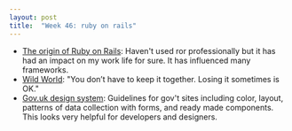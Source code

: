```yaml
---
layout: post
title:  "Week 46: ruby on rails"
---
```


* [The origin of Ruby on Rails](https://world.hey.com/dhh/the-origin-of-ruby-on-rails-b3dab24e): Haven't used ror professionally but it has had an impact on my work life for sure. It has influenced many frameworks.
* [Wild World](https://www.tbray.org/ongoing/When/202x/2023/10/25/Wild-World): "You don’t have to keep it together. Losing it sometimes is OK."
* [Gov.uk design system](https://design-system.service.gov.uk/): Guidelines for gov't sites including color, layout, patterns of data collection with forms, and ready made components. This looks very helpful for developers and designers. 